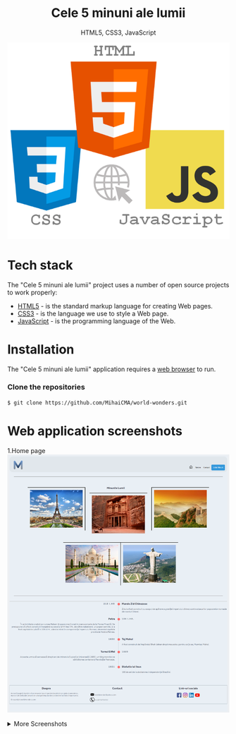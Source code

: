 <h1 align="center">
Cele 5 minuni ale lumii
</h1>
<p align="center">
HTML5, CSS3, JavaScript
</p>

<p align="center">
<img src="https://github.com/MihaiCMA/world-wonders/blob/main/logo.png" />
</p>

# Tech stack
The "Cele 5 minuni ale lumii" project uses a number of open source projects to work properly:
* [HTML5](https://www.w3schools.com/html/) - is the standard markup language for creating Web pages.
* [CSS3](https://www.w3schools.com/css/) - is the language we use to style a Web page.
* [JavaScript](https://www.w3schools.com/js/) - is the programming language of the Web.

# Installation
The "Cele 5 minuni ale lumii" application requires a [web browser](https://en.wikipedia.org/wiki/Web_browser) to run.

### Clone the repositories
```sh
$ git clone https://github.com/MihaiCMA/world-wonders.git
```

# Web application screenshots 

1.Home page
<img src="https://github.com/MihaiCMA/world-wonders/blob/main/screenshots/1.Home.png" />

<details>
  <summary>More Screenshots</summary>
  2.Turism
  <img src="https://github.com/MihaiCMA/world-wonders/blob/main/screenshots/2.Turism.png" />

  3.Contact
  <img src="https://github.com/MihaiCMA/world-wonders/blob/main/screenshots/3.Contact.png" />

  4.Taj Mahal Page
  <img src="https://github.com/MihaiCMA/world-wonders/blob/main/screenshots/4.Taj_Mahal.png" />

  5.Taj Mahal Details Page
  <img src="https://github.com/MihaiCMA/world-wonders/blob/main/screenshots/5.Taj_Mahal_Details.png" />
</details>

